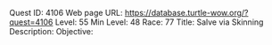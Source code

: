 Quest ID: 4106
Web page URL: https://database.turtle-wow.org/?quest=4106
Level: 55
Min Level: 48
Race: 77
Title: Salve via Skinning
Description: 
Objective: 
